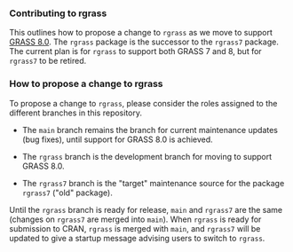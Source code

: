 ### Contributing to rgrass

This outlines how to propose a change to `rgrass` as we move to support [GRASS 8.0](https://github.com/OSGeo/grass). The `rgrass` package is the successor to the `rgrass7` package. The current plan is for `rgrass` to support both GRASS 7 and 8, but for `rgrass7` to be retired.

### How to propose a change to rgrass

To propose a change to `rgrass`, please consider the roles assigned to the different branches in this repository.

* The `main` branch remains the branch for current maintenance updates (bug fixes), until support for GRASS 8.0 is achieved.

* The `rgrass` branch is the development branch for moving to support GRASS 8.0.

* The `rgrass7` branch is the "target" maintenance source for the package `rgrass7` ("old" package). 

Until the `rgrass` branch is ready for release, `main` and `rgrass7` are the same (changes on `rgrass7` are merged into `main`). When `rgrass` is ready for submission to CRAN, `rgrass` is merged with `main`, and `rgrass7` will be updated to give a startup message advising users to switch to `rgrass`.
